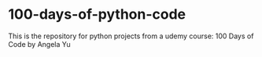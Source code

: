 # 100-days-of-python-code
This is the repository for python projects from a udemy course: 100 Days of Code by Angela Yu
